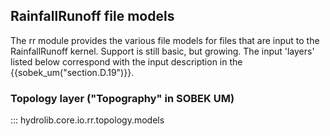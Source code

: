 ## RainfallRunoff file models

The rr module provides the various file models for files that are input to the RainfallRunoff kernel.
Support is still basic, but growing. The input 'layers' listed below correspond with the input description
in the {{sobek_um("section.D.19")}}.


### Topology layer ("Topography" in SOBEK UM)

::: hydrolib.core.io.rr.topology.models

